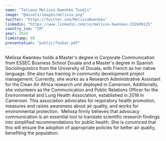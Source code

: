 ```yaml
---
name: "Tatiana Melissa Kwenkeu Tondji"
image: "@assets/images/melissa.png"
twitter: "https://twitter.com/MelissaKwenkeu"
linkedin: "https://www.linkedin.com/in/melissa-kwenkeu-332609125"
country_iso: "CM"
year: 2024
timestamp: 60
presentation: "public/foobar.pdf"
---
```


Melissa Kwenkeu holds a Master's degree in Corporate Communication from ESSEC Business School Douala and a Master's degree in Spanish Sociolinguistics from the University of Douala, with French as her native language. She also has training in community development project management. Currently, she works as a Research Administrative Assistant for the Clean Air Africa research unit deployed in Cameroon. Additionally, she volunteers as the Communication and Public Relations Officer for the Environmental and Lung Health Association, established in 2018 in Cameroon. This association advocates for respiratory health promotion, measures and raises awareness about air quality, and works for environmental protection.  Melissa firmly believes that advocacy communication is an essential tool to translate scientific research findings into simplified recommendations for public health. She is convinced that this will ensure the adoption of appropriate policies for better air quality, benefiting the population.
